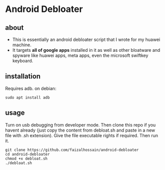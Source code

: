 # Android Debloater

## about
- This is essentially an android debloater script that I wrote for my huawei machine. 
- It targets <b>all of google apps</b> installed in it as well as other bloatware and spyware like huawei apps, meta apps, even the microsoft swiftkey keyboard.	
## installation
Requires adb.
on debian:
```
sudo apt install adb
```
## usage
Turn on usb debugging from developer mode. 
Then clone this repo if you havent already (just copy the content 
from debloat.sh and paste in a new file with .sh extension). Give the file 
executable rights if required. Then run it.

``` 
git clone https://github.com/faizalhossain/android-debloater
cd android-debloater 
chmod +x debloat.sh
./debloat.sh
```

